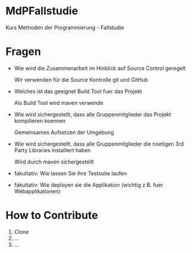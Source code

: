 MdPFallstudie
=============

Kurs Methoden der Programmierung - Fallstudie

Fragen
======
* Wie wird die Zusammenarbeit im Hinblick auf Source Control geregelt

    Wir verwenden für die Source Kontrolle git und GitHub

* Welches ist das geeignet Build Tool fuer das Projekt

    Als Build Tool wird maven verwende

* Wie wird sichergestellt, dass alle Gruppenmitglieder das Projekt kompilieren koennen

    Gemeinsames Aufsetzen der Umgebung

* Wie wird sichergestellt, dass alle Gruppenmitglieder die noetigen 3rd Party Libraries installiert haben

    Wird durch maven sichergestellt

* fakultativ: Wie lassen Sie ihre Testsuite laufen
* fakultativ: Wie deployen sie die Applikation (wichtig z.B. fuer Webapplikationen)

How to Contribute
====
1. Clone
2. ...
3. ...
